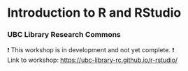# Introduction to R and RStudio
### UBC Library Research Commons
:heavy_exclamation_mark: This workshop is in development and not yet complete. :heavy_exclamation_mark:    
Link to workshop: https://ubc-library-rc.github.io/r-rstudio/
